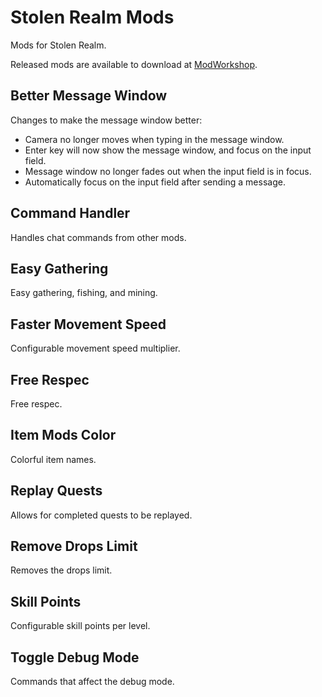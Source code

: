 # Stolen Realm Mods

Mods for Stolen Realm.

Released mods are available to download at [ModWorkshop](https://modworkshop.net/user/124854).

## Better Message Window

Changes to make the message window better:

* Camera no longer moves when typing in the message window.
* Enter key will now show the message window, and focus on the input field.
* Message window no longer fades out when the input field is in focus.
* Automatically focus on the input field after sending a message.

## Command Handler

Handles chat commands from other mods.

## Easy Gathering

Easy gathering, fishing, and mining.

## Faster Movement Speed

Configurable movement speed multiplier.

## Free Respec

Free respec.

## Item Mods Color

Colorful item names.

## Replay Quests

Allows for completed quests to be replayed.

## Remove Drops Limit

Removes the drops limit.

## Skill Points

Configurable skill points per level.

## Toggle Debug Mode

Commands that affect the debug mode.
